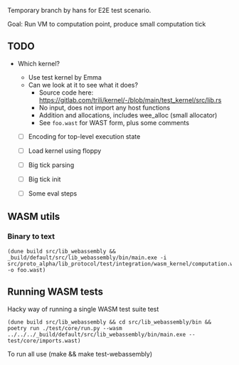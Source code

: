 
Temporary branch by hans for E2E test scenario.

Goal: Run VM to computation point, produce small computation tick



## TODO
- Which kernel?
  - Use test kernel by Emma
  - Can we look at it to see what it does?
    - Source code here:
      https://gitlab.com/trili/kernel/-/blob/main/test_kernel/src/lib.rs
    - No input, does not import any host functions
    - Addition and allocations, includes wee_alloc (small allocator)
    - See `foo.wast` for WAST form, plus some comments

  - [ ] Encoding for top-level execution state

  - [ ] Load kernel using floppy
  - [ ] Big tick parsing
  - [ ] Big tick init
  - [ ] Some eval steps

## WASM utils

### Binary to text

    (dune build src/lib_webassembly && _build/default/src/lib_webassembly/bin/main.exe -i src/proto_alpha/lib_protocol/test/integration/wasm_kernel/computation.wasm -o foo.wast)


## Running WASM tests

Hacky way of running a single WASM test suite test

    (dune build src/lib_webassembly && cd src/lib_webassembly/bin && poetry run ./test/core/run.py --wasm ../../../_build/default/src/lib_webassembly/bin/main.exe -- test/core/imports.wast)

To run all use
    (make && make test-webassembly)
